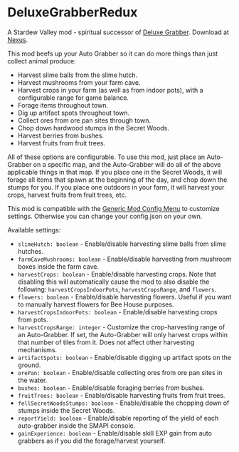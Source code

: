 # DeluxeGrabberRedux

A Stardew Valley mod - spiritual successor of [Deluxe Grabber](https://www.nexusmods.com/stardewvalley/mods/2462). Download at [Nexus](https://www.nexusmods.com/stardewvalley/mods/7920).

This mod beefs up your Auto Grabber so it can do more things than just collect animal produce:

- Harvest slime balls from the slime hutch.
- Harvest mushrooms from your farm cave.
- Harvest crops in your farm (as well as from indoor pots), with a configurable range for game balance.
- Forage items throughout town.
- Dig up artifact spots throughout town.
- Collect ores from ore pan sites through town.
- Chop down hardwood stumps in the Secret Woods.
- Harvest berries from bushes.
- Harvest fruits from fruit trees.

All of these options are configurable. To use this mod, just place an Auto-Grabber on a specific map, and the Auto-Grabber will do all of the above applicable things in that map.
If you place one in the Secret Woods, it will forage all items that spawn at the beginning of the day, and chop down the stumps for you. If you place one outdoors in your farm, it will
harvest your crops, harvest fruits from fruit trees, etc.

This mod is compatible with the [Generic Mod Config Menu](https://www.nexusmods.com/stardewvalley/mods/5098) to customize settings. Otherwise you can change your config.json on your own.

Available settings:

- `slimeHutch: boolean` - Enable/disable harvesting slime balls from slime hutches.
- `farmCaveMushrooms: boolean` - Enable/disable harvesting from mushroom boxes inside the farm cave.
- `harvestCrops: boolean` - Enable/disable harvesting crops. Note that disabling this will automatically cause the mod to also disable the following: `harvestCropsIndoorPots`, `harvestCropsRange`, and `flowers`.
- `flowers: boolean` - Enable/disable harvesting flowers. Useful if you want to manually harvest flowers for Bee House purposes.
- `harvestCropsIndoorPots: boolean` - Enable/disable harvesting crops from pots.
- `harvestCropsRange: integer` - Customize the crop-harvesting range of an Auto-Grabber. If set, the Auto-Grabber will only harvest crops within that number of tiles from it. Does not affect other harvesting mechanisms.
- `artifactSpots: boolean` - Enable/disable digging up artifact spots on the ground.
- `orePan: boolean` - Enable/disable collecting ores from ore pan sites in the water.
- `bushes: boolean` - Enable/disable foraging berries from bushes.
- `fruitTrees: boolean` - Enable/disable harvesting fruits from fruit trees.
- `fellSecretWoodsStumps: boolean` - Enable/disable the chopping down of stumps inside the Secret Woods.
- `reportYield: boolean` - Enable/disable reporting of the yield of each auto-grabber inside the SMAPI console.
- `gainExperience: boolean` - Enable/disable skill EXP gain from auto grabbers as if you did the forage/harvest yourself.

